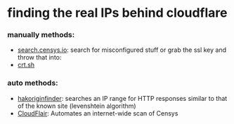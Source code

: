 # finding the real IPs behind cloudflare

### manually methods:

- [search.censys.io](search.censys.io): search for misconfigured stuff or grab the ssl key and throw that into:
- [crt.sh](crt.sh)

### auto methods:

- [hakoriginfinder](https://github.com/hakluke/hakoriginfinder): 
	searches an IP range for HTTP responses similar to that of the known site (levenshtein algorithm)
- [CloudFlair](https://github.com/christophetd/CloudFlair):
	Automates an internet-wide scan of Censys
